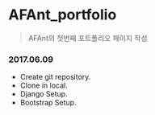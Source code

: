 # AFAnt_portfolio
> AFAnt의 첫번째 포트폴리오 페이지 작성

### 2017.06.09
+ Create git repository.
+ Clone in local.
+ Django Setup.
+ Bootstrap Setup.

